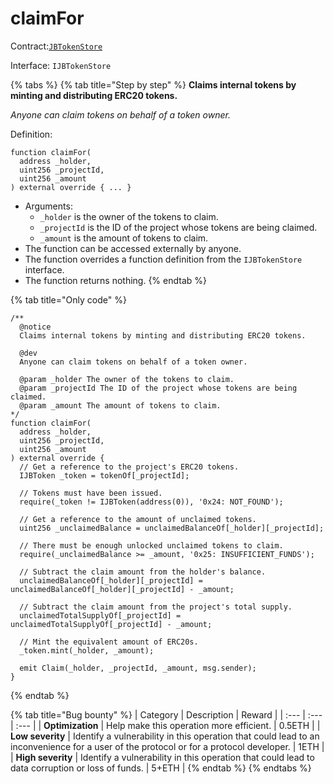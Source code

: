 # claimFor

Contract:[`JBTokenStore`](../)​‌

Interface: `IJBTokenStore`

{% tabs %}
{% tab title="Step by step" %}
**Claims internal tokens by minting and distributing ERC20 tokens.**

_Anyone can claim tokens on behalf of a token owner._

Definition:

```solidity
function claimFor(
  address _holder,
  uint256 _projectId,
  uint256 _amount
) external override { ... }
```

* Arguments:
  * `_holder` is the owner of the tokens to claim.
  * `_projectId` is the ID of the project whose tokens are being claimed.
  * `_amount` is the amount of tokens to claim.
* The function can be accessed externally by anyone. 
* The function overrides a function definition from the `IJBTokenStore` interface.
* The function returns nothing.
{% endtab %}

{% tab title="Only code" %}
```solidity
/**
  @notice 
  Claims internal tokens by minting and distributing ERC20 tokens.

  @dev
  Anyone can claim tokens on behalf of a token owner.

  @param _holder The owner of the tokens to claim.
  @param _projectId The ID of the project whose tokens are being claimed.
  @param _amount The amount of tokens to claim.
*/
function claimFor(
  address _holder,
  uint256 _projectId,
  uint256 _amount
) external override {
  // Get a reference to the project's ERC20 tokens.
  IJBToken _token = tokenOf[_projectId];

  // Tokens must have been issued.
  require(_token != IJBToken(address(0)), '0x24: NOT_FOUND');

  // Get a reference to the amount of unclaimed tokens.
  uint256 _unclaimedBalance = unclaimedBalanceOf[_holder][_projectId];

  // There must be enough unlocked unclaimed tokens to claim.
  require(_unclaimedBalance >= _amount, '0x25: INSUFFICIENT_FUNDS');

  // Subtract the claim amount from the holder's balance.
  unclaimedBalanceOf[_holder][_projectId] = unclaimedBalanceOf[_holder][_projectId] - _amount;

  // Subtract the claim amount from the project's total supply.
  unclaimedTotalSupplyOf[_projectId] = unclaimedTotalSupplyOf[_projectId] - _amount;

  // Mint the equivalent amount of ERC20s.
  _token.mint(_holder, _amount);

  emit Claim(_holder, _projectId, _amount, msg.sender);
}
```
{% endtab %}

{% tab title="Bug bounty" %}
| Category | Description | Reward |
| :--- | :--- | :--- |
| **Optimization** | Help make this operation more efficient. | 0.5ETH |
| **Low severity** | Identify a vulnerability in this operation that could lead to an inconvenience for a user of the protocol or for a protocol developer. | 1ETH |
| **High severity** | Identify a vulnerability in this operation that could lead to data corruption or loss of funds. | 5+ETH |
{% endtab %}
{% endtabs %}

